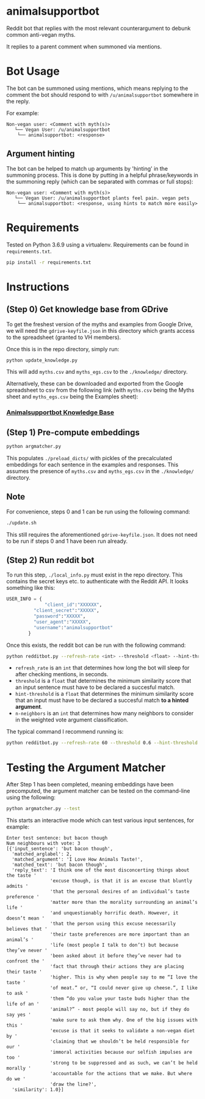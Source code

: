 # animalsupportbot

Reddit bot that replies with the most relevant counterargument to debunk common anti-vegan myths.

It replies to a parent comment when summoned via mentions.

# Bot Usage

The bot can be summoned using mentions, which means replying to the comment the bot should respond to with `/u/animalsupportbot` somewhere in the reply.

For example:

```
Non-vegan user: <Comment with myth(s)>
   └── Vegan User: /u/animalsupportbot
	└── animalsupportbot: <response>
```

## Argument hinting

The bot can be helped to match up arguments by 'hinting' in the summoning process. This is done by putting in a helpful phrase/keywords in the summoning reply (which can be separated with commas or full stops):

```
Non-vegan user: <Comment with myth(s)>
   └── Vegan User: /u/animalsupportbot plants feel pain. vegan pets
	└── animalsupportbot: <response, using hints to match more easily>
```

# Requirements

Tested on Python 3.6.9 using a virtualenv. Requirements can be found in `requirements.txt`.

```sh
pip install -r requirements.txt
```

# Instructions

## (Step 0) Get knowledge base from GDrive 

To get the freshest version of the myths and examples from Google Drive, we will need the `gdrive-keyfile.json` in this directory which grants access to the spreadsheet (granted to VH members).

Once this is in the repo directory, simply run:

```sh
python update_knowledge.py
```

This will add `myths.csv` and `myths_egs.csv` to the `./knowledge/` directory.

Alternatively, these can be downloaded and exported from the Google spreadsheet to csv from the following link (with `myths.csv` being the Myths sheet and `myths_egs.csv` being the Examples sheet):

### [Animalsupportbot Knowledge Base](https://docs.google.com/spreadsheets/d/1epSnuOAhkv97UDs3NPAUtYMBNUzRo783GizPrADY4T8/edit?usp=sharing)

## (Step 1) Pre-compute embeddings

```sh
python argmatcher.py
```

This populates `./preload_dicts/` with pickles of the precalculated embeddings for each sentence in the examples and responses. This assumes the presence of `myths.csv` and `myths_egs.csv` in the `./knowledge/` directory.


## Note

For convenience, steps 0 and 1 can be run using the following command:

```sh
./update.sh
```

This still requires the aforementioned `gdrive-keyfile.json`. It does not need to be run if steps 0 and 1 have been run already.

## (Step 2) Run reddit bot

To run this step, `./local_info.py` must exist in the repo directory. This contains the secret keys etc. to authenticate with the Reddit API. It looks something like this:

```py
USER_INFO = {
              "client_id":"XXXXXX",
	      "client_secret":"XXXXX",
	      "password":"XXXXX",
	      "user_agent":"XXXXX",
	      "username":"animalsupportbot"
	    }								               
```

Once this exists, the reddit bot can be run with the following command:

```sh
python redditbot.py --refresh-rate <int> --threshold <float> --hint-threshold <float> --n-neighbors <int>
```

- `refresh_rate` is an `int` that determines how long the bot will sleep for after checking mentions, in seconds.
- `threshold` is a `float` that determines the minimum similarity score that an input sentence must have to be declared a succesful match.
- `hint-threshold` is a `float` that determines the minimum similarity score that an input must have to be declared a succesful match **to a hinted argument**.
- `n-neighbors` is an `int` that determines how many neighbors to consider in the weighted vote argument classification.

The typical command I recommend running is:
```sh
python redditbot.py --refresh-rate 60 --threshold 0.6 --hint-threshold 0.4 --n-neighbors 3
```

# Testing the Argument Matcher

After Step 1 has been completed, meaning embeddings have been precomputed, the argument matcher can be tested on the command-line using the following:

```sh
python argmatcher.py --test
```

This starts an interactive mode which can test various input sentences, for example:

```
Enter test sentence: but bacon though
Num neighbours with vote: 3
[{'input_sentence': 'but bacon though',
  'matched_arglabel': 2,
  'matched_argument': 'I Love How Animals Taste!',
  'matched_text': 'but bacon though',
  'reply_text': 'I think one of the most disconcerting things about the taste '
                'excuse though, is that it is an excuse that bluntly admits '
                'that the personal desires of an individual’s taste preference '
                'matter more than the morality surrounding an animal’s life '
                'and unquestionably horrific death. However, it doesn’t mean '
                'that the person using this excuse necessarily believes that '
                'their taste preferences are more important than an animal’s '
                'life (most people I talk to don’t) but because they’ve never '
                'been asked about it before they’ve never had to confront the '
                'fact that through their actions they are placing their taste '
                'higher. This is why when people say to me “I love the taste '
                'of meat.” or, “I could never give up cheese.”, I like to ask '
                'them “do you value your taste buds higher than the life of an '
                'animal?” - most people will say no, but if they do say yes '
                'make sure to ask them why. One of the big issues with this '
                'excuse is that it seeks to validate a non-vegan diet by '
                'claiming that we shouldn’t be held responsible for our '
                'immoral activities because our selfish impulses are too '
                'strong to be suppressed and as such, we can’t be held morally '
                'accountable for the actions that we make. But where do we '
                'draw the line?',
  'similarity': 1.0}]
```


